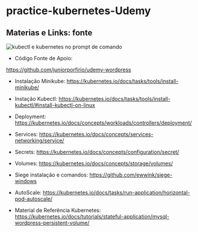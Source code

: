 # practice-kubernetes-Udemy

## Materias e Links: fonte
![kubectl e kubernetes no prompt de comando](https://user-images.githubusercontent.com/96207587/188328816-d662a44b-5fa3-4bfb-9e37-44e476c8f359.png)

- Código Fonte de Apoio:

https://github.com/juniorporfirio/udemy-wordpress

- Instalação Minikube:
https://kubernetes.io/docs/tasks/tools/install-minikube/

- Instação Kubectl:
https://kubernetes.io/docs/tasks/tools/install-kubectl/#install-kubectl-on-linux

- Deployment:
https://kubernetes.io/docs/concepts/workloads/controllers/deployment/

- Services:
https://kubernetes.io/docs/concepts/services-networking/service/

- Secrets:
https://kubernetes.io/docs/concepts/configuration/secret/

- Volumes:
https://kubernetes.io/docs/concepts/storage/volumes/

- Siege instalação e comandos:
https://github.com/ewwink/siege-windows

- AutoScale:
https://kubernetes.io/docs/tasks/run-application/horizontal-pod-autoscale/

- Material de Referência Kubernetes:
https://kubernetes.io/docs/tutorials/stateful-application/mysql-wordpress-persistent-volume/
